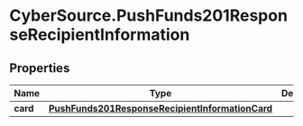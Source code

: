 # CyberSource.PushFunds201ResponseRecipientInformation

## Properties
Name | Type | Description | Notes
------------ | ------------- | ------------- | -------------
**card** | [**PushFunds201ResponseRecipientInformationCard**](PushFunds201ResponseRecipientInformationCard.md) |  | [optional] 


